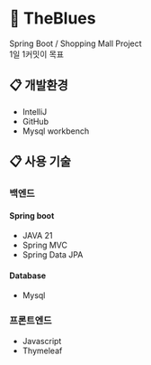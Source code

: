 # :shopping_cart: TheBlues 
Spring Boot / Shopping Mall Project<br>
1일 1커밋이 목표

## :clipboard: 개발환경
* IntelliJ
* GitHub
* Mysql workbench

## :clipboard: 사용 기술
### 백엔드
#### Spring boot
* JAVA 21
* Spring MVC
* Spring Data JPA

#### Database
* Mysql
  
### 프론트엔드
* Javascript
* Thymeleaf
